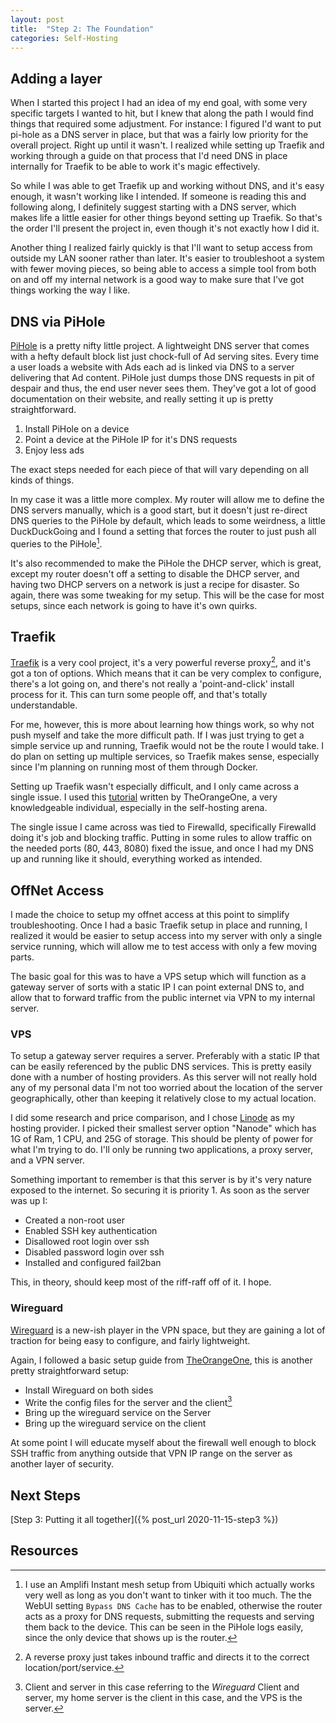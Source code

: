 ```yaml
---
layout: post
title:  "Step 2: The Foundation"
categories: Self-Hosting 
---
```


## Adding a layer

When I started this project I had an idea of my end goal, with some very specific targets I wanted
to hit, but I knew that along the path I would find things that required some adjustment.  For
instance: I figured I'd want to put pi-hole as a DNS server in place, but that was a fairly low
priority for the overall project.  Right up until it wasn't.  I realized while setting up Traefik
and working through a guide on that process that I'd need DNS in place internally for Traefik to be
able to work it's magic effectively. 

So while I was able to get Traefik up and working without DNS, and it's easy enough, it wasn't
working like I intended.  If someone is reading this and following along, I definitely suggest
starting with a DNS server, which makes life a little easier for other things beyond setting up
Traefik.  So that's the order I'll present the project in, even though it's not exactly how I did it. 

Another thing I realized fairly quickly is that I'll want to setup access from outside my LAN sooner
rather than later.  It's easier to troubleshoot a system with fewer moving pieces, so being able to
access a simple tool from both on and off my internal network is a good way to make sure that I've
got things working the way I like. 

## DNS via PiHole

[PiHole](https://pi-hole.net/) is a pretty nifty little project.  A lightweight DNS server that comes with a hefty default
block list just chock-full of Ad serving sites.  Every time a user loads a website with Ads each ad
is linked via DNS to a server delivering that Ad content.  PiHole just dumps those DNS requests in
pit of despair and thus, the end user never sees them.  They've got a lot of good documentation on
their website, and really setting it up is pretty straightforward.  

1. Install PiHole on a device
2. Point a device at the PiHole IP for it's DNS requests
3. Enjoy less ads

The exact steps needed for each piece of that will vary depending on all kinds of things. 

In my case it was a little more complex.  My router will allow me to define the DNS servers
manually, which is a good start, but it doesn't just re-direct DNS queries to the PiHole by default,
which leads to some weirdness, a little DuckDuckGoing and I found a setting that forces the router
to just push all queries to the PiHole[^router].  

It's also recommended to make the PiHole the DHCP server, which is great, except my router doesn't
off a setting to disable the DHCP server, and having two DHCP servers on a network is just a recipe
for disaster.  So again, there was some tweaking for my setup.  This will be the case for most
setups, since each network is going to have it's own quirks.  

## Traefik

[Traefik](https://traefik.io/) is a very cool project, it's a very powerful reverse proxy[^proxy], and it's got a ton of
options.  Which means that it can be very complex to configure, there's a lot going on, and there's
not really a 'point-and-click' install process for it.  This can turn some people off, and that's
totally understandable.  

For me, however, this is more about learning how things work, so why not
push myself and take the more difficult path.  If I was just trying to get a simple service up and
running, Traefik would not be the route I would take. I do plan on setting up multiple services, so
Traefik makes sense, especially since I'm planning on running most of them through Docker.  

Setting up Traefik wasn't especially difficult, and I only came across a single issue.  I used this
[tutorial](https://theorangeone.net/posts/hello-world-with-traefik/) written by TheOrangeOne, a very
knowledgeable individual, especially in the self-hosting arena.  

The single issue I came across was tied to Firewalld, specifically Firewalld doing it's job and
blocking traffic.  Putting in some rules to allow traffic on the needed ports (80, 443, 8080) fixed
the issue, and once I had my DNS up and running like it should, everything worked as intended.  

## OffNet Access

I made the choice to setup my offnet access at this point to simplify troubleshooting.  Once I had a
basic Traefik setup in place and running, I realized it would be easier to setup access into my
server with only a single service running, which will allow me to test access with only a few moving
parts.  

The basic goal for this was to have a VPS setup which will function as a gateway server of sorts
with a static IP I can point external DNS to, and allow that to forward traffic from the public
internet via VPN to my internal server.  

### VPS

To setup a gateway server requires a server.  Preferably with a static IP that can be easily
referenced by the public DNS services.  This is pretty easily done with a number of hosting
providers.  As this server will not really hold any of my personal data I'm not too worried about
the location of the server geographically, other than keeping it relatively close to my actual
location.  

I did some research and price comparison, and I chose [Linode](https://www.linode.com/) as my
hosting provider.  I picked their smallest server option "Nanode" which has 1G of Ram, 1 CPU, and
25G of storage. This should be plenty of power for what I'm trying to do.  I'll only be running two
applications, a proxy server, and a VPN server.  

Something important to remember is that this server is by it's very nature exposed to the internet.
So securing it is priority 1.  As soon as the server was up I:

- Created a non-root user
- Enabled SSH key authentication
- Disallowed root login over ssh
- Disabled password login over ssh
- Installed and configured fail2ban

This, in theory, should keep most of the riff-raff off of it.  I hope.  

### Wireguard

[Wireguard](https://www.wireguard.com/) is a new-ish player in the VPN space, but they are gaining a lot of traction for being easy to configure, and fairly lightweight. 

Again, I followed a basic setup guide from [TheOrangeOne](https://theorangeone.net/posts/wireguard-getting-started/), this is another pretty straightforward setup:

- Install Wireguard on both sides 
- Write the config files for the server and the client[^wg]
- Bring up the wireguard service on the Server
- Bring up the wireguard service on the client

At some point I will educate myself about the firewall well enough to block SSH traffic from
anything outside that VPN IP range on the server as another layer of security.  


## Next Steps

[Step 3: Putting it all together]({% post_url 2020-11-15-step3 %})

## Resources

[^router]: I use an Amplifi Instant mesh setup from Ubiquiti which actually works very well as long  as you don't want to tinker with it too much.  The the WebUI setting `Bypass DNS Cache` has to be enabled, otherwise the router acts as a proxy for DNS requests, submitting the requests and serving them back to the device.  This can be seen in the PiHole logs easily, since the only device that shows up is the router.  

[^proxy]: A reverse proxy just takes inbound traffic and directs it to the correct location/port/service.

[^wg]: Client and server in this case referring to the *Wireguard* Client and server, my home server is the client in this case, and the VPS is the server.
